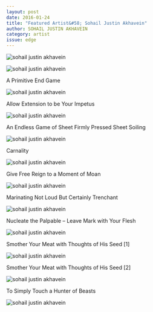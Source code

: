 ```yaml
---
layout: post 
date: 2016-01-24
title: "Featured Artist&#58; Sohail Justin Akhavein"
author: SOHAIL JUSTIN AKHAVEIN
category: artist
issue: edge
---
```


![sohail justin akhavein](/assets/img/edge/sohail/1.jpg)

![sohail justin akhavein](/assets/img/edge/sohail/a.jpg)
<div class="artist-caption">A Primitive End Game</div>

![sohail justin akhavein](/assets/img/edge/sohail/b.jpg)
<div class="artist-caption">Allow Extension to be Your Impetus</div>

![sohail justin akhavein](/assets/img/edge/sohail/c.jpg)
<div class="artist-caption">An Endless Game of Sheet Firmly Pressed Sheet Soiling</div>

![sohail justin akhavein](/assets/img/edge/sohail/d.jpg)
<div class="artist-caption">Carnality</div>

![sohail justin akhavein](/assets/img/edge/sohail/e.jpg)
<div class="artist-caption">Give Free Reign to a Moment of Moan</div>

![sohail justin akhavein](/assets/img/edge/sohail/f.jpg)
<div class="artist-caption">Marinating Not Loud But Certainly Trenchant</div>

![sohail justin akhavein](/assets/img/edge/sohail/g.jpg)
<div class="artist-caption">Nucleate the Palpable – Leave Mark with Your Flesh</div>

![sohail justin akhavein](/assets/img/edge/sohail/h.jpg)
<div class="artist-caption">Smother Your Meat with Thoughts of His Seed [1]</div>

![sohail justin akhavein](/assets/img/edge/sohail/i.jpg)
<div class="artist-caption">Smother Your Meat with Thoughts of His Seed [2]</div>

![sohail justin akhavein](/assets/img/edge/sohail/j.jpg)
<div class="artist-caption">To Simply Touch a Hunter of Beasts</div>

![sohail justin akhavein](/assets/img/edge/sohail/2.jpg)